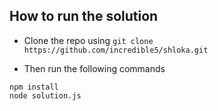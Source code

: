 ## How to run the solution

* Clone the repo using ```git clone https://github.com/incredible5/shloka.git```

* Then run the following commands

```
npm install
node solution.js
```